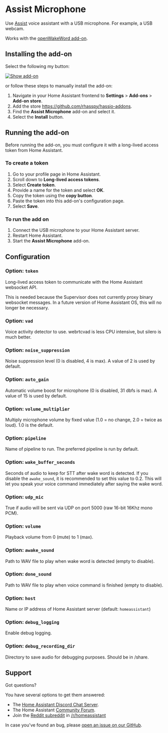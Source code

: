 # Assist Microphone

Use [Assist](https://www.home-assistant.io/voice_control/) voice assistant with a USB microphone. For example, a USB webcam.

Works with the [openWakeWord add-on](https://my.home-assistant.io/redirect/supervisor_addon/?addon=core_openwakeword).

## Installing the add-on

Select the following my button:

[![Show add-on](https://my.home-assistant.io/badges/supervisor_addon.svg)](https://my.home-assistant.io/redirect/supervisor_addon/?addon=47701997_assist_microphone&repository_url=https%3A%2F%2Fgithub.com%2Frhasspy%2Fhassio-addons)

or follow these steps to manually install the add-on:

1. Navigate in your Home Assistant frontend to **Settings** > **Add-ons** > **Add-on store**.
2. Add the store https://github.com/rhasspy/hassio-addons.
3. Find the **Assist Microphone** add-on and select it.
4. Select the **Install** button.

## Running the add-on

Before running the add-on, you must configure it with a long-lived access token from Home Assistant.

### To create a token

1. Go to your profile page in Home Assistant.
2. Scroll down to **Long-lived access tokens**.
3. Select **Create token**.
4. Provide a name for the token and select **OK**.
5. Copy the token using the **copy button**.
6. Paste the token into this add-on's configuration page.
7. Select **Save**.

### To run the add on

1. Connect the USB microphone to your Home Assistant server.
2. Restart Home Assistant.
3. Start the **Assist Microphone** add-on.

## Configuration

### Option: `token`

Long-lived access token to communicate with the Home Assistant websocket API.

This is needed because the Supervisor does not currently proxy binary websocket messages. In a future version of Home Assistant OS, this will no longer be necessary.

### Option: `vad`

Voice activity detector to use. webrtcvad is less CPU intensive, but silero is much better.

### Option: `noise_suppression`

Noise suppression level (0 is disabled, 4 is max). A value of 2 is used by default.

### Option: `auto_gain`

Automatic volume boost for microphone (0 is disabled, 31 dbfs is max). A value of 15 is used by default.

### Option: `volume_multiplier`

Multiply microphone volume by fixed value (1.0 = no change, 2.0 = twice as loud). 1.0 is the default.

### Option: `pipeline`

Name of pipeline to run. The preferred pipeline is run by default.

### Option: `wake_buffer_seconds`

Seconds of audio to keep for STT after wake word is detected. If you disable the `awake_sound`, it is recommended to set this value to 0.2. This will let you speak your voice command immediately after saying the wake word. 

### Option: `udp_mic`

True if audio will be sent via UDP on port 5000 (raw 16-bit 16Khz mono PCM).

### Option: `volume`

Playback volume from 0 (mute) to 1 (max).

### Option: `awake_sound`

Path to WAV file to play when wake word is detected (empty to disable).

### Option: `done_sound`

Path to WAV file to play when voice command is finished (empty to disable).

### Option: `host`

Name or IP address of Home Assistant server (default: `homeassistant`)

### Option: `debug_logging`

Enable debug logging.

### Option: `debug_recording_dir`

Directory to save audio for debugging purposes. Should be in /share.

## Support

Got questions?

You have several options to get them answered:

- The [Home Assistant Discord Chat Server][discord].
- The Home Assistant [Community Forum][forum].
- Join the [Reddit subreddit][reddit] in [/r/homeassistant][reddit]

In case you've found an bug, please [open an issue on our GitHub][issue].

[discord]: https://discord.gg/c5DvZ4e
[forum]: https://community.home-assistant.io
[issue]: https://github.com/home-assistant/addons/issues
[reddit]: https://reddit.com/r/homeassistant
[repository]: https://github.com/rhasspy/hassio-addons
